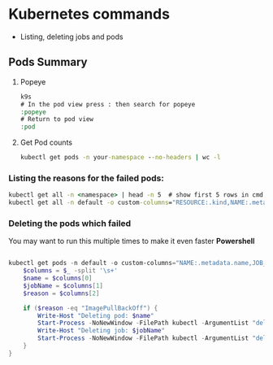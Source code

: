 # Kubernetes commands
* Listing, deleting jobs and pods

## Pods Summary
1. Popeye
 
    ```cmd
    k9s
    # In the pod view press : then search for popeye
    :popeye
    # Return to pod view
    :pod
    ```
2. Get Pod counts
    ```cmd
    kubectl get pods -n your-namespace --no-headers | wc -l
    ```
    
### Listing the reasons for the failed pods:

```cmd
kubectl get all -n <namespace> | head -n 5  # show first 5 rows in cmd
kubectl get all -n default -o custom-columns="RESOURCE:.kind,NAME:.metadata.name,STATUS:.status.phase,X:.status.containerStatuses[].state.waiting.reason"
```

### Deleting the pods which failed

You may want to run this multiple times to make it even faster 
**Powershell**
```powershell

kubectl get pods -n default -o custom-columns="NAME:.metadata.name,JOB_NAME:.metadata.ownerReferences[0].name,REASON:.status.containerStatuses[].state.waiting.reason" | ForEach-Object {
    $columns = $_ -split '\s+'
    $name = $columns[0]
    $jobName = $columns[1]
    $reason = $columns[2]

    if ($reason -eq "ImagePullBackOff") {
        Write-Host "Deleting pod: $name"
        Start-Process -NoNewWindow -FilePath kubectl -ArgumentList "delete", "pod", $name, "-n", "default"
        Write-Host "Deleting job: $jobName"
        Start-Process -NoNewWindow -FilePath kubectl -ArgumentList "delete", "job", $jobName, "-n", "default"
    }
}


```
